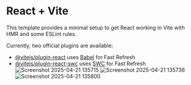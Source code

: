 # React + Vite

This template provides a minimal setup to get React working in Vite with HMR and some ESLint rules.

Currently, two official plugins are available:

- [@vitejs/plugin-react](https://github.com/vitejs/vite-plugin-react/blob/main/packages/plugin-react/README.md) uses [Babel](https://babeljs.io/) for Fast Refresh
- [@vitejs/plugin-react-swc](https://github.com/vitejs/vite-plugin-react-swc) uses [SWC](https://swc.rs/) for Fast Refresh
![Screenshot 2025-04-21 135715](https://github.com/user-attachments/assets/1415d65a-7a18-4cc0-b730-10d3c0fe25e6)
![Screenshot 2025-04-21 135736](https://github.com/user-attachments/assets/db358469-2e51-4905-ab35-e0427c7cca8e)
![Screenshot 2025-04-21 135800](https://github.com/user-attachments/assets/af09e6de-48dd-483f-b73d-2cc2fbabe71e)
